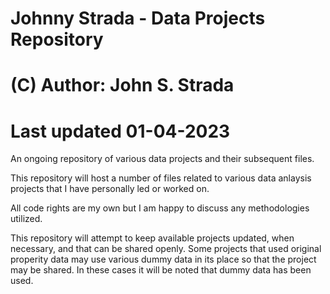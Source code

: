 # Johnny Strada - Data Projects Repository

# (C) Author: John S. Strada
# Last updated 01-04-2023

An ongoing repository of various data projects and their subsequent files.

This repository will host a number of files related to various data anlaysis projects that I have personally led or worked on. 

All code rights are my own but I am happy to discuss any methodologies utilized. 

This repository will attempt to keep available projects updated, when necessary, and that can be shared openly. Some projects that used original properity data may use various dummy data in its place so that the project may be shared. In these cases it will be noted that dummy data has been used.
